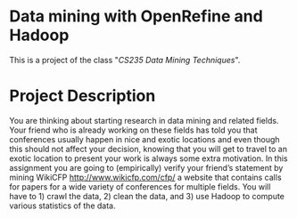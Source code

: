 # Data mining with OpenRefine and Hadoop

This is a project of the class "*CS235 Data Mining Techniques*".

# Project Description
You are thinking about starting research in data mining and related fields. Your friend who is
already working on these fields has told you that conferences usually happen in nice and exotic
locations and even though this should not affect your decision, knowing that you will get to travel
to an exotic location to present your work is always some extra motivation. In this assignment
you are going to (empirically) verify your friend’s statement by mining WikiCFP
http://www.wikicfp.com/cfp/ a website that contains calls for papers for a wide variety of
conferences for multiple fields. You will have to 1) crawl the data, 2) clean the data, and 3) use
Hadoop to compute various statistics of the data.
